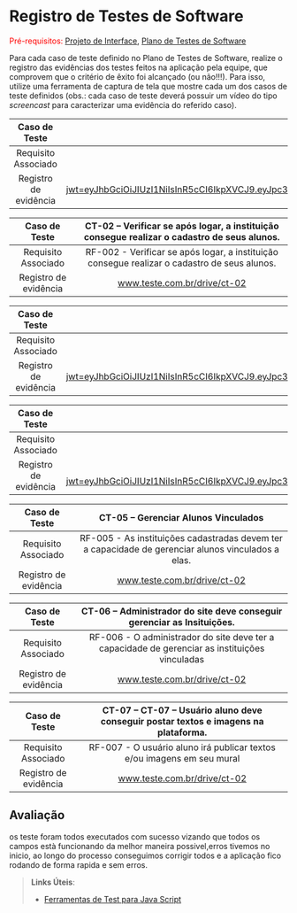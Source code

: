 # Registro de Testes de Software

<span style="color:red">Pré-requisitos: <a href="3-Projeto de Interface.md"> Projeto de Interface</a></span>, <a href="8-Plano de Testes de Software.md"> Plano de Testes de Software</a>

Para cada caso de teste definido no Plano de Testes de Software, realize o registro das evidências dos testes feitos na aplicação pela equipe, que comprovem que o critério de êxito foi alcançado (ou não!!!). Para isso, utilize uma ferramenta de captura de tela que mostre cada um dos casos de teste definidos (obs.: cada caso de teste deverá possuir um vídeo do tipo _screencast_ para caracterizar uma evidência do referido caso).

| **Caso de Teste** 	| **CT-01 –  Cadastro de Instituição (Pessoa jurídica)** 	|
|:---:	|:---:	|
|	Requisito Associado 	| RF-001 - A aplicação deve apresentar, na página principal, a funcionalidade de cadastro de instituições para que essas consigam criar e gerenciar seus perfis. |
|Registro de evidência |https://private-user-images.githubusercontent.com/110932147/337983707-95bfb79d-11fd-445e-ad64-9b7cc11500bf.png?jwt=eyJhbGciOiJIUzI1NiIsInR5cCI6IkpXVCJ9.eyJpc3MiOiJnaXRodWIuY29tIiwiYXVkIjoicmF3LmdpdGh1YnVzZXJjb250ZW50LmNvbSIsImtleSI6ImtleTUiLCJleHAiOjE3MTc5NDY5NTIsIm5iZiI6MTcxNzk0NjY1MiwicGF0aCI6Ii8xMTA5MzIxNDcvMzM3OTgzNzA3LTk1YmZiNzlkLTExZmQtNDQ1ZS1hZDY0LTliN2NjMTE1MDBiZi5wbmc_WC1BbXotQWxnb3JpdGhtPUFXUzQtSE1BQy1TSEEyNTYmWC1BbXotQ3JlZGVudGlhbD1BS0lBVkNPRFlMU0E1M1BRSzRaQSUyRjIwMjQwNjA5JTJGdXMtZWFzdC0xJTJGczMlMkZhd3M0X3JlcXVlc3QmWC1BbXotRGF0ZT0yMDI0MDYwOVQxNTI0MTJaJlgtQW16LUV4cGlyZXM9MzAwJlgtQW16LVNpZ25hdHVyZT02NTRjYjYxMDlmNTFiNzI5YTA1MTAxYzU0OWRmODkzMmVhOTQzYzkxZmY2MDBjMGNjODNhNGVmZDBkM2Q0ZjE2JlgtQW16LVNpZ25lZEhlYWRlcnM9aG9zdCZhY3Rvcl9pZD0wJmtleV9pZD0wJnJlcG9faWQ9MCJ9.fsq7tjywsvIYf7NBoD9n-_WTE9DFtww5SL-4oSd3Z7c |

| **Caso de Teste** 	| **CT-02 – Verificar se após logar, a instituição consegue realizar o cadastro de seus alunos.** 	|
|:---:	|:---:	|
|	Requisito Associado 	| RF-002 - Verificar se após logar, a instituição consegue realizar o cadastro de seus alunos. |
|Registro de evidência | www.teste.com.br/drive/ct-02 |

| **Caso de Teste** 	| **CT-03 – Cadastro de Apadrinhadores (Pessoa física).**	|
|:---:	|:---:	|
|	Requisito Associado 	| RF-003 - O usuário doador/apadrinhador (pessoa fisica) se cadastrará no site. |
|Registro de evidência | https://private-user-images.githubusercontent.com/110932147/337982033-d224d590-90a9-4bb9-98f9-8a9dc1bf34fa.png?jwt=eyJhbGciOiJIUzI1NiIsInR5cCI6IkpXVCJ9.eyJpc3MiOiJnaXRodWIuY29tIiwiYXVkIjoicmF3LmdpdGh1YnVzZXJjb250ZW50LmNvbSIsImtleSI6ImtleTUiLCJleHAiOjE3MTc5NDc5NjgsIm5iZiI6MTcxNzk0NzY2OCwicGF0aCI6Ii8xMTA5MzIxNDcvMzM3OTgyMDMzLWQyMjRkNTkwLTkwYTktNGJiOS05OGY5LThhOWRjMWJmMzRmYS5wbmc_WC1BbXotQWxnb3JpdGhtPUFXUzQtSE1BQy1TSEEyNTYmWC1BbXotQ3JlZGVudGlhbD1BS0lBVkNPRFlMU0E1M1BRSzRaQSUyRjIwMjQwNjA5JTJGdXMtZWFzdC0xJTJGczMlMkZhd3M0X3JlcXVlc3QmWC1BbXotRGF0ZT0yMDI0MDYwOVQxNTQxMDhaJlgtQW16LUV4cGlyZXM9MzAwJlgtQW16LVNpZ25hdHVyZT1hNzU0YjQyM2I2MzEzMDY3NjZkNzY3MTY3NzBmMDY2NTIyM2RjN2E3ZTAwNjJiZDdjOTIxOGRmODQwOTM5YTc5JlgtQW16LVNpZ25lZEhlYWRlcnM9aG9zdCZhY3Rvcl9pZD0wJmtleV9pZD0wJnJlcG9faWQ9MCJ9.S__uDwRldUsrdKUXuZCpqomzRjMTUbIHPbOx5-C4x1U|

| **Caso de Teste** 	| **CT-04 – Realizar login** 	|
|:---:	|:---:	|
|	Requisito Associado 	| RF-004 - O usuário irá efetuar login no site. |
|Registro de evidência |https://private-user-images.githubusercontent.com/110932147/337981154-1d8e2619-9608-4d33-859d-dc682e3d3530.png?jwt=eyJhbGciOiJIUzI1NiIsInR5cCI6IkpXVCJ9.eyJpc3MiOiJnaXRodWIuY29tIiwiYXVkIjoicmF3LmdpdGh1YnVzZXJjb250ZW50LmNvbSIsImtleSI6ImtleTUiLCJleHAiOjE3MTc5NDczOTIsIm5iZiI6MTcxNzk0NzA5MiwicGF0aCI6Ii8xMTA5MzIxNDcvMzM3OTgxMTU0LTFkOGUyNjE5LTk2MDgtNGQzMy04NTlkLWRjNjgyZTNkMzUzMC5wbmc_WC1BbXotQWxnb3JpdGhtPUFXUzQtSE1BQy1TSEEyNTYmWC1BbXotQ3JlZGVudGlhbD1BS0lBVkNPRFlMU0E1M1BRSzRaQSUyRjIwMjQwNjA5JTJGdXMtZWFzdC0xJTJGczMlMkZhd3M0X3JlcXVlc3QmWC1BbXotRGF0ZT0yMDI0MDYwOVQxNTMxMzJaJlgtQW16LUV4cGlyZXM9MzAwJlgtQW16LVNpZ25hdHVyZT1lODMwODg4ZDkyNDRiY2Y5MTY1NzljOTU1MDMyMmMyNWZiNjg1NmM5YTExY2U5NGQ5ODU1MDc2MDI0NTA5MGVmJlgtQW16LVNpZ25lZEhlYWRlcnM9aG9zdCZhY3Rvcl9pZD0wJmtleV9pZD0wJnJlcG9faWQ9MCJ9.KdoCGaWYlRCoy9V1ezRSSP7frGnx_objVWh5wlEw_uA |

| **Caso de Teste** 	| **CT-05 – Gerenciar Alunos Vinculados** 	|
|:---:	|:---:	|
|	Requisito Associado 	|  RF-005 - As instituições cadastradas devem ter a capacidade de gerenciar alunos vinculados a elas.|
|Registro de evidência | www.teste.com.br/drive/ct-02 |

| **Caso de Teste** 	| **CT-06  – Administrador do site deve conseguir gerenciar as Insituições.** 	|
|:---:	|:---:	|
|	Requisito Associado 	|RF-006 - O administrador do site deve ter a capacidade de gerenciar as instituições vinculadas |
|Registro de evidência | www.teste.com.br/drive/ct-02 |

| **Caso de Teste** 	| **CT-07 – CT-07 – Usuário aluno deve conseguir postar textos e imagens na plataforma.** 	|
|:---:	|:---:	|
|	Requisito Associado 	|RF-007 - O usuário aluno irá publicar textos e/ou imagens em seu mural |
|Registro de evidência | www.teste.com.br/drive/ct-02 |

## Avaliação

os teste foram todos executados com sucesso vizando que todos os campos està funcionando da melhor maneira possivel,erros tivemos no inicio, ao longo do processo conseguimos corrigir todos e a aplicação fico rodando de forma rapida e sem erros.

> **Links Úteis**:
> - [Ferramentas de Test para Java Script](https://geekflare.com/javascript-unit-testing/)
